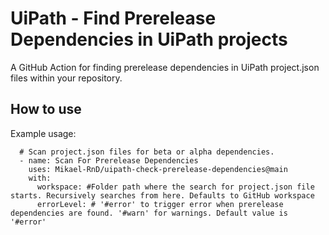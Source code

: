 # UiPath - Find Prerelease Dependencies in UiPath projects
A GitHub Action for finding prerelease dependencies in UiPath project.json files within your repository.

## How to use
Example usage:

      # Scan project.json files for beta or alpha dependencies.
      - name: Scan For Prerelease Dependencies
        uses: Mikael-RnD/uipath-check-prerelease-dependencies@main
        with:
          workspace: #Folder path where the search for project.json file starts. Recursively searches from here. Defaults to GitHub workspace
          errorLevel: # '#error' to trigger error when prerelease dependencies are found. '#warn' for warnings. Default value is '#error'
